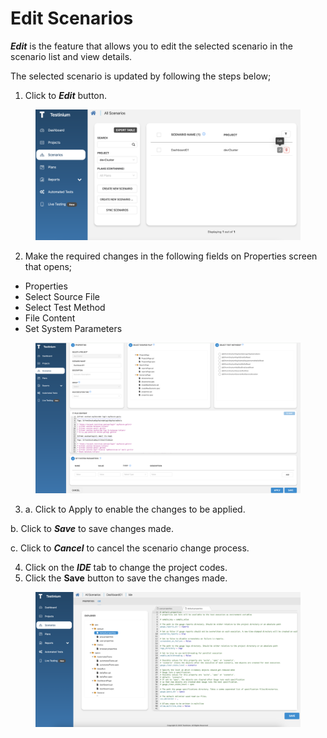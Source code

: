 # Edit Scenarios

_**Edit**_ is the feature that allows you to edit the selected scenario in the scenario list and view details.

The selected scenario is updated by following the steps below;

1. Click to _**Edit**_ button.

<figure><img src="../../.gitbook/assets/Scenario Edit 1 (1).png" alt=""><figcaption></figcaption></figure>

2. Make the required changes in the following fields on Properties screen that opens;

* Properties
* Select Source File
* Select Test Method
* File Content
* Set System Parameters

<figure><img src="../../.gitbook/assets/Edit Scenario 2.png" alt=""><figcaption></figcaption></figure>

3. a. Click to Apply to enable the changes to be applied.

&#x20;      b. Click to _**Save**_ to save changes made.

&#x20;      c. Click to _**Cancel**_ to cancel the scenario change process.

4. Click on the _**IDE**_ tab to change the project codes.
5. Click the **Save** button to save the changes made.

<figure><img src="../../.gitbook/assets/Edit Scenario 3.png" alt=""><figcaption></figcaption></figure>

